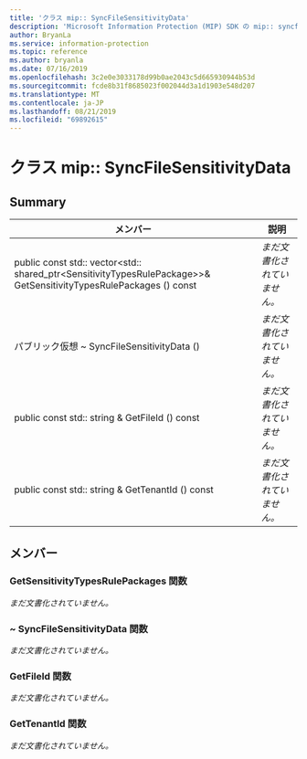 ```yaml
---
title: 'クラス mip:: SyncFileSensitivityData'
description: 'Microsoft Information Protection (MIP) SDK の mip:: syncfilesensitivitydata クラスについて説明します。'
author: BryanLa
ms.service: information-protection
ms.topic: reference
ms.author: bryanla
ms.date: 07/16/2019
ms.openlocfilehash: 3c2e0e3033178d99b0ae2043c5d665930944b53d
ms.sourcegitcommit: fcde8b31f8685023f002044d3a1d1903e548d207
ms.translationtype: MT
ms.contentlocale: ja-JP
ms.lasthandoff: 08/21/2019
ms.locfileid: "69892615"
---
```

# <a name="class-mipsyncfilesensitivitydata"></a>クラス mip:: SyncFileSensitivityData 
  
## <a name="summary"></a>Summary
 メンバー                        | 説明                                
--------------------------------|---------------------------------------------
public const std:: vector\<std:: shared_ptr\<SensitivityTypesRulePackage\>\>& GetSensitivityTypesRulePackages () const  | _まだ文書化されていません。_
パブリック仮想 ~ SyncFileSensitivityData ()  | _まだ文書化されていません。_
public const std:: string & GetFileId () const  | _まだ文書化されていません。_
public const std:: string & GetTenantId () const  | _まだ文書化されていません。_
  
## <a name="members"></a>メンバー
  
### <a name="getsensitivitytypesrulepackages-function"></a>GetSensitivityTypesRulePackages 関数
_まだ文書化されていません。_

  
### <a name="syncfilesensitivitydata-function"></a>~ SyncFileSensitivityData 関数
_まだ文書化されていません。_

  
### <a name="getfileid-function"></a>GetFileId 関数
_まだ文書化されていません。_

  
### <a name="gettenantid-function"></a>GetTenantId 関数
_まだ文書化されていません。_
